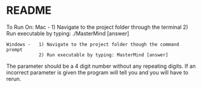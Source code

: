 # README #

To Run On:
	Mac - 	1) Navigate to the project folder through the terminal
            2) Run executable by typing: ./MasterMind [answer]

	Windows -	1) Navigate to the project folder though the command prompt
                2) Run executable by typing: MasterMind [answer]


The parameter should be a 4 digit number without any repeating digits. If an incorrect parameter is given the program will tell you and you will have to rerun.